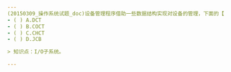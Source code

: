 ```yaml
---
(20150309_操作系统试题_doc)设备管理程序借助一些数据结构实现对设备的管理，下面的【 】不属于设备管理数据结构。
- ( ) A.DCT 
- ( ) B.COCT 
- ( ) C.CHCT 
- ( ) D.JCB

> 知识点：I/O子系统。

---
```

